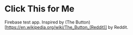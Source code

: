 # Click This for Me

Firebase test app. Inspired by (The Button)[https://en.wikipedia.org/wiki/The_Button_(Reddit)] by Reddit.